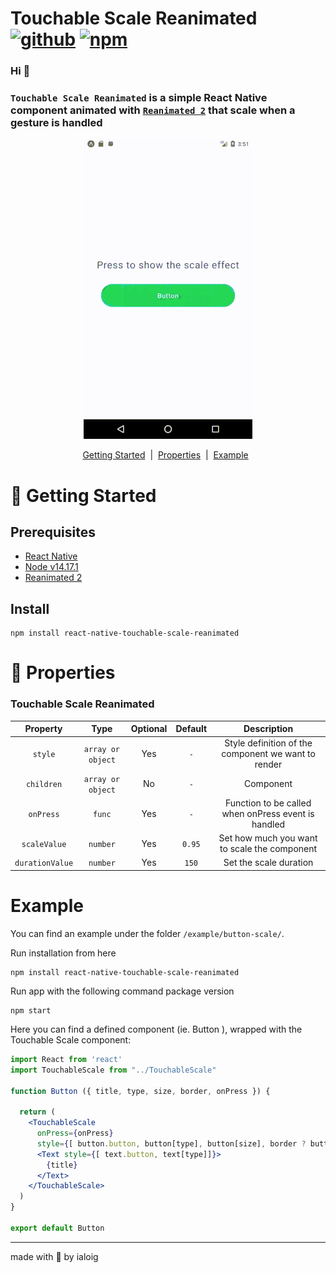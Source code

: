 
# Touchable Scale Reanimated [![github](https://img.shields.io/github/package-json/v/ialoig/react-native-touchable-scale-reanimated)](https://img.shields.io/github/package-json/v/ialoig/react-native-touchable-scale-reanimated) [![npm](https://img.shields.io/npm/v/react-native-touchable-scale-reanimated-reanimated?color=red)](https://img.shields.io/npm/v/react-native-touchable-scale-reanimated-reanimated?color=red)

### Hi 👋

### `Touchable Scale Reanimated` is a simple React Native component animated with [`Reanimated 2`](https://www.reanimated2.com/) that scale when a gesture is handled

<p align="center">
  <img src="./example/button-scale/src/assets/img/scale-button.gif" alt="TouchableScale">
</p>

<div align="center">
  <a href="#GettingStarted">Getting Started</a> &nbsp;|&nbsp;
  <a href="#Properties">Properties</a> &nbsp;|&nbsp;
  <a href="#Example">Example</a> &nbsp;
</div>

<h1 id="Getting-Started">🚀 Getting Started</h1>

## Prerequisites

* [React Native](https://facebook.github.io/react-native/docs/getting-started.html)
* [Node v14.17.1](https://nodejs.org/en/)
* [Reanimated 2](https://docs.swmansion.com/react-native-reanimated/)

## Install

```shell
npm install react-native-touchable-scale-reanimated
```

<h1 id="Properties">📝 Properties</h1>

### Touchable Scale Reanimated

| Property                      | Type                                                  | Optional |  Default                                                                                                                                                                                       | Description                                              |
| :-----: | :---------------------------------------------------: | :-------:| :-----------------------------------------------: | :--------------------:|
| `style`| `array or object`|Yes| `-`| Style definition of the component we want to render|
| `children`| `array or object`|No|`-`| Component|
| `onPress`| `func`|Yes|`-`| Function to be called when onPress event is handled|
| `scaleValue`| `number`|Yes|`0.95`| Set how much you want to scale the component|
| `durationValue`|`number`|Yes| `150`| Set the scale duration|

<h1 id="Example">Example</h1>

You can find an example under the folder `/example/button-scale/`.

Run installation from here

```shell
npm install react-native-touchable-scale-reanimated
```

Run app with the following command package version

```shell
npm start
```

Here you can find a defined component (ie. Button ), wrapped with the Touchable Scale component:

```jsx
import React from 'react'
import TouchableScale from "../TouchableScale"

function Button ({ title, type, size, border, onPress }) {

  return (
    <TouchableScale 
      onPress={onPress} 
      style={[ button.button, button[type], button[size], border ? button.border : null ]]}>
      <Text style={[ text.button, text[type]]}>
        {title}
      </Text>
    </TouchableScale>
  )
}

export default Button
```

---
made with 💪 by ialoig
